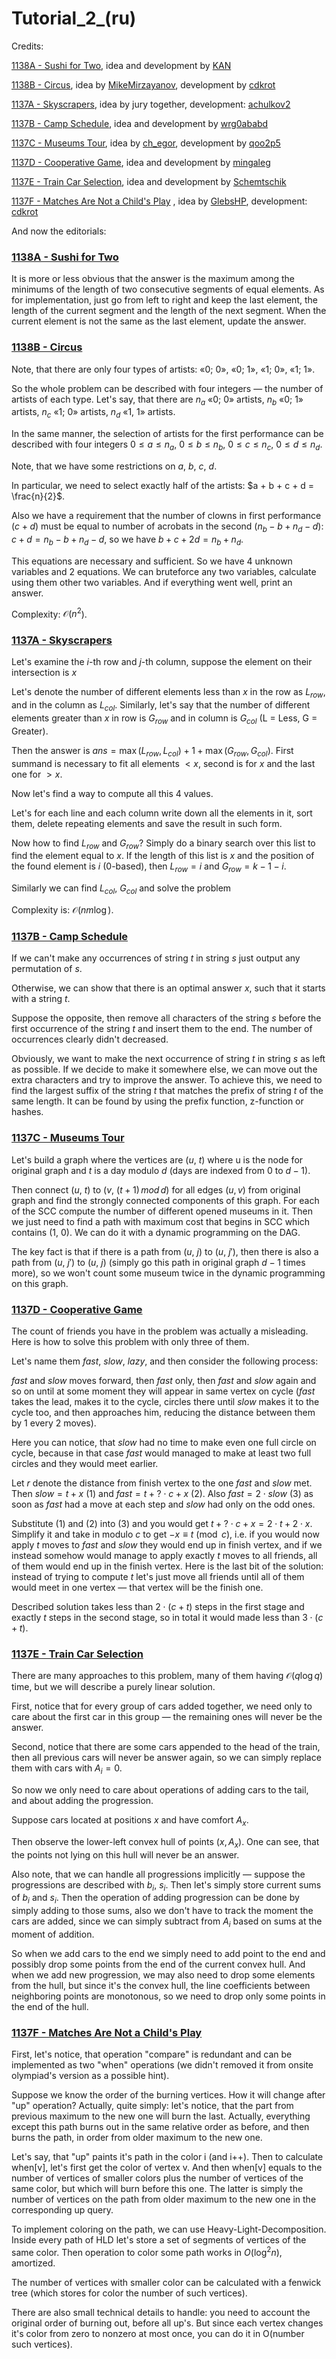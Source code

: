 # Tutorial_2_(ru)

Credits:

[1138A - Sushi for Two](https://codeforces.com/contest/1138/problem/A "Codeforces Round 545 (Div. 2)"), idea and development by [KAN](https://codeforces.com/profile/KAN "Grandmaster KAN")

[1138B - Circus](https://codeforces.com/contest/1138/problem/B "Codeforces Round 545 (Div. 2)"), idea by [MikeMirzayanov](https://codeforces.com/profile/MikeMirzayanov "Headquarters, MikeMirzayanov"), development by [cdkrot](https://codeforces.com/profile/cdkrot "Grandmaster cdkrot")

[1137A - Skyscrapers](../problems/A._Skyscrapers.md "Codeforces Round 545 (Div. 1)"), idea by jury together, development: [achulkov2](https://codeforces.com/profile/achulkov2 "Expert achulkov2")

[1137B - Camp Schedule](../problems/B._Camp_Schedule.md "Codeforces Round 545 (Div. 1)"), idea and development by [wrg0ababd](https://codeforces.com/profile/wrg0ababd "Expert wrg0ababd")

[1137C - Museums Tour](../problems/C._Museums_Tour.md "Codeforces Round 545 (Div. 1)"), idea by [ch_egor](https://codeforces.com/profile/ch_egor "International Grandmaster ch_egor"), development by [qoo2p5](https://codeforces.com/profile/qoo2p5 "Grandmaster qoo2p5")

[1137D - Cooperative Game](../problems/D._Cooperative_Game.md "Codeforces Round 545 (Div. 1)"), idea and development by [mingaleg](https://codeforces.com/profile/mingaleg "Candidate Master mingaleg")

[1137E - Train Car Selection](../problems/E._Train_Car_Selection.md "Codeforces Round 545 (Div. 1)"), idea and development by [Schemtschik](https://codeforces.com/profile/Schemtschik "Candidate Master Schemtschik")

[1137F - Matches Are Not a Child's Play](../problems/F._Matches_Are_Not_a_Child's_Play_.md "Codeforces Round 545 (Div. 1)") , idea by [GlebsHP](https://codeforces.com/profile/GlebsHP "International Grandmaster GlebsHP"), development: [cdkrot](https://codeforces.com/profile/cdkrot "Grandmaster cdkrot")

And now the editorials:

 
### [1138A - Sushi for Two](https://codeforces.com/contest/1138/problem/A "Codeforces Round 545 (Div. 2)")

It is more or less obvious that the answer is the maximum among the minimums of the length of two consecutive segments of equal elements. As for implementation, just go from left to right and keep the last element, the length of the current segment and the length of the next segment. When the current element is not the same as the last element, update the answer.

 
### [1138B - Circus](https://codeforces.com/contest/1138/problem/B "Codeforces Round 545 (Div. 2)")

Note, that there are only four types of artists: «0; 0», «0; 1», «1; 0», «1; 1».

So the whole problem can be described with four integers — the number of artists of each type. Let's say, that there are $n_a$ «0; 0» artists, $n_b$ «0; 1» artists, $n_c$ «1; 0» artists, $n_d$ «1, 1» artists.

In the same manner, the selection of artists for the first performance can be described with four integers $0 \le a \le n_a$, $0 \le b \le n_b$, $0 \le c \le n_c$, $0 \le d \le n_d$.

Note, that we have some restrictions on $a$, $b$, $c$, $d$.

In particular, we need to select exactly half of the artists: $a + b + c + d = \frac{n}{2}$.

Also we have a requirement that the number of clowns in first performance ($c + d$) must be equal to number of acrobats in the second ($n_b - b + n_d - d$): $c + d = n_b - b + n_d - d$, so we have $b + c + 2d = n_b + n_d$.

This equations are necessary and sufficient. So we have 4 unknown variables and 2 equations. We can bruteforce any two variables, calculate using them other two variables. And if everything went well, print an answer.

Complexity: $\mathcal{O}(n^2$).

 
### [1137A - Skyscrapers](../problems/A._Skyscrapers.md "Codeforces Round 545 (Div. 1)")

Let's examine the $i$-th row and $j$-th column, suppose the element on their intersection is $x$

Let's denote the number of different elements less than $x$ in the row as $L_{row}$, and in the column as $L_{col}$. Similarly, let's say that the number of different elements greater than $x$ in row is $G_{row}$ and in column is $G_{col}$ (L = Less, G = Greater).

Then the answer is $ans = \max(L_{row}, L_{col}) + 1 + \max(G_{row}, G_{col})$. First summand is necessary to fit all elements $<x$, second is for $x$ and the last one for $>x$.

Now let's find a way to compute all this $4$ values.

Let's for each line and each column write down all the elements in it, sort them, delete repeating elements and save the result in such form.

Now how to find $L_{row}$ and $G_{row}$? Simply do a binary search over this list to find the element equal to $x$. If the length of this list is $x$ and the position of the found element is $i$ ($0$-based), then $L_{row} = i$ and $G_{row} = k - 1 - i$.

Similarly we can find $L_{col}$, $G_{col}$ and solve the problem

Complexity is: $\mathcal{O}(nm \log)$.

 
### [1137B - Camp Schedule](../problems/B._Camp_Schedule.md "Codeforces Round 545 (Div. 1)")

If we can't make any occurrences of string $t$ in string $s$ just output any permutation of $s$. 

Otherwise, we can show that there is an optimal answer $x$, such that it starts with a string $t$.

Suppose the opposite, then remove all characters of the string $s$ before the first occurrence of the string $t$ and insert them to the end. The number of occurrences clearly didn't decreased.

Obviously, we want to make the next occurrence of string $t$ in string $s$ as left as possible. If we decide to make it somewhere else, we can move out the extra characters and try to improve the answer. To achieve this, we need to find the largest suffix of the string $t$ that matches the prefix of string $t$ of the same length. It can be found by using the prefix function, z-function or hashes.

 
### [1137C - Museums Tour](../problems/C._Museums_Tour.md "Codeforces Round 545 (Div. 1)")

Let's build a graph where the vertices are ($u$, $t$) where u is the node for original graph and $t$ is a day modulo $d$ (days are indexed from $0$ to $d - 1$). 

Then connect ($u$, $t$) to ($v$, $(t + 1)\,mod\,d$) for all edges $(u, v)$ from original graph and find the strongly connected components of this graph. For each of the SCC compute the number of different opened museums in it. Then we just need to find a path with maximum cost that begins in SCC which contains ($1$, $0$). We can do it with a dynamic programming on the DAG.

The key fact is that if there is a path from ($u$, $j$) to ($u$, $j'$), then there is also a path from ($u$, $j'$) to ($u$, $j$) (simply go this path in original graph $d - 1$ times more), so we won't count some museum twice in the dynamic programming on this graph.

 
### [1137D - Cooperative Game](../problems/D._Cooperative_Game.md "Codeforces Round 545 (Div. 1)")

The count of friends you have in the problem was actually a misleading. Here is how to solve this problem with only three of them.

Let's name them $fast$, $slow$, $lazy$, and then consider the following process:

$fast$ and $slow$ moves forward, then $fast$ only, then $fast$ and $slow$ again and so on until at some moment they will appear in same vertex on cycle ($fast$ takes the lead, makes it to the cycle, circles there until $slow$ makes it to the cycle too, and then approaches him, reducing the distance between them by $1$ every $2$ moves).

Here you can notice, that $slow$ had no time to make even one full circle on cycle, because in that case $fast$ would managed to make at least two full circles and they would meet earlier. 

Let $r$ denote the distance from finish vertex to the one $fast$ and $slow$ met. Then $slow = t + x$ ($1$) and $fast = t + ?\cdot{}c + x$ ($2$). Also $fast = 2\cdot{}slow$ ($3$) as soon as $fast$ had a move at each step and $slow$ had only on the odd ones.

Substitute ($1$) and ($2$) into ($3$) and you would get $t + ?\cdot{}c + x = 2\cdot{}t + 2\cdot{}x$. Simplify it and take in modulo $c$ to get $-x \equiv t \pmod{c}$, i.e. if you would now apply $t$ moves to $fast$ and $slow$ they would end up in finish vertex, and if we instead somehow would manage to apply exactly $t$ moves to all friends, all of them would end up in the finish vertex. Here is the last bit of the solution: instead of trying to compute $t$ let's just move all friends until all of them would meet in one vertex — that vertex will be the finish one.

Described solution takes less than $2 \cdot (c + t)$ steps in the first stage and exactly $t$ steps in the second stage, so in total it would made less than $3 \cdot (c + t)$.

 
### [1137E - Train Car Selection](../problems/E._Train_Car_Selection.md "Codeforces Round 545 (Div. 1)")

There are many approaches to this problem, many of them having $\mathcal{O}(q \log q)$ time, but we will describe a purely linear solution.

First, notice that for every group of cars added together, we need only to care about the first car in this group — the remaining ones will never be the answer.

Second, notice that there are some cars appended to the head of the train, then all previous cars will never be answer again, so we can simply replace them with cars with $A_i = 0$.

So now we only need to care about operations of adding cars to the tail, and about adding the progression.

Suppose cars located at positions $x$ and have comfort $A_x$.

Then observe the lower-left convex hull of points $(x, A_x)$. One can see, that the points not lying on this hull will never be an answer.

Also note, that we can handle all progressions implicitly — suppose the progressions are described with $b_i$, $s_i$. Then let's simply store current sums of $b_i$ and $s_i$. Then the operation of adding progression can be done by simply adding to those sums, also we don't have to track the moment the cars are added, since we can simply subtract from $A_i$ based on sums at the moment of addition.

So when we add cars to the end we simply need to add point to the end and possibly drop some points from the end of the current convex hull. And when we add new progression, we may also need to drop some elements from the hull, but since it's the convex hull, the line coefficients between neighboring points are monotonous, so we need to drop only some points in the end of the hull.

 
### [1137F - Matches Are Not a Child's Play](../problems/F._Matches_Are_Not_a_Child's_Play_.md "Codeforces Round 545 (Div. 1)")

First, let's notice, that operation "compare" is redundant and can be implemented as two "when" operations (we didn't removed it from onsite olympiad's version as a possible hint).

Suppose we know the order of the burning vertices. How it will change after "up" operation? Actually, quite simply: let's notice, that the part from previous maximum to the new one will burn the last. Actually, everything except this path burns out in the same relative order as before, and then burns the path, in order from older maximum to the new one.

Let's say, that "up" paints it's path in the color i (and i++). Then to calculate when[v], let's first get the color of vertex v. And then when[v] equals to the number of vertices of smaller colors plus the number of vertices of the same color, but which will burn before this one. The latter is simply the number of vertices on the path from older maximum to the new one in the corresponding up query. 

To implement coloring on the path, we can use Heavy-Light-Decomposition. Inside every path of HLD let's store a set of segments of vertices of the same color. Then operation to color some path works in $O(\log^2 n)$, amortized. 

The number of vertices with smaller color can be calculated with a fenwick tree (which stores for color the number of such vertices).

There are also small technical details to handle: you need to account the original order of burning out, before all up's. But since each vertex changes it's color from zero to nonzero at most once, you can do it in O(number such vertices).

